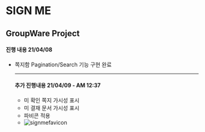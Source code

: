 # SIGN ME

## GroupWare Project

#### 진행 내용 21/04/08

- 쪽지함 Pagination/Search 기능 구현 완료

  

  ------

  #### 추가 진행내용 21/04/09 - AM 12:37

  - 미 확인 쪽지 가시성 표시
  - 미 결재 문서 가시성 표시
  - 파비콘 적용
  - ![signmefavicon](C:\Users\admin\Desktop\signmefavicon.png)
